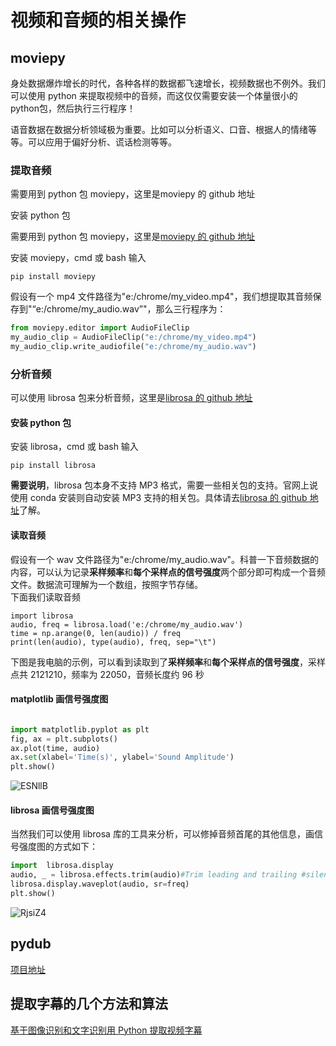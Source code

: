 # 视频和音频的相关操作

## moviepy 

身处数据爆炸增长的时代，各种各样的数据都飞速增长，视频数据也不例外。我们可以使用 python 来提取视频中的音频，而这仅仅需要安装一个体量很小的python包，然后执行三行程序！

语音数据在数据分析领域极为重要。比如可以分析语义、口音、根据人的情绪等等。可以应用于偏好分析、谎话检测等等。

### 提取音频 

需要用到 python 包 moviepy，这里是moviepy 的 github 地址

安装 python 包

需要用到 python 包 moviepy，这里是[moviepy 的 github 地址](https://github.com/Zulko/moviepy)

安装 moviepy，cmd 或 bash 输入

`pip install moviepy`


假设有一个 mp4 文件路径为"e:/chrome/my_video.mp4"，我们想提取其音频保存到"“e:/chrome/my_audio.wav”"，那么三行程序为：

```python
from moviepy.editor import AudioFileClip
my_audio_clip = AudioFileClip("e:/chrome/my_video.mp4")
my_audio_clip.write_audiofile("e:/chrome/my_audio.wav")

```

### 分析音频

可以使用 librosa 包来分析音频，这里是[librosa 的 github 地址](https://github.com/librosa/librosa)

#### 安装 python 包

安装 librosa，cmd 或 bash 输入

```prism
pip install librosa
```

**需要说明**，librosa 包本身不支持 MP3 格式，需要一些相关包的支持。官网上说使用 conda 安装则自动安装 MP3 支持的相关包。具体请去[librosa 的 github 地址](https://github.com/librosa/librosa)了解。

#### 读取音频

假设有一个 wav 文件路径为"e:/chrome/my_audio.wav"。科普一下音频数据的内容，可以认为记录**采样频率**和**每个采样点的信号强度**两个部分即可构成一个音频文件。数据流可理解为一个数组，按照字节存储。  
下面我们读取音频

```prism
import librosa
audio, freq = librosa.load('e:/chrome/my_audio.wav')
time = np.arange(0, len(audio)) / freq
print(len(audio), type(audio), freq, sep="\t")
```


下图是我电脑的示例，可以看到读取到了**采样频率**和**每个采样点的信号强度**，采样点共 2121210，频率为 22050，音频长度约 96 秒

#### matplotlib 画信号强度图

```python

import matplotlib.pyplot as plt
fig, ax = plt.subplots()
ax.plot(time, audio)
ax.set(xlabel='Time(s)', ylabel='Sound Amplitude')
plt.show()
```

![ESNllB](https://upiclw.oss-cn-beijing.aliyuncs.com/uPic/ESNllB.jpg)

#### librosa 画信号强度图

当然我们可以使用 librosa 库的工具来分析，可以修掉音频首尾的其他信息，画信号强度图的方式如下：

```python
import  librosa.display
audio, _ = librosa.effects.trim(audio)#Trim leading and trailing #silence from an audio signal.
librosa.display.waveplot(audio, sr=freq)
plt.show()
```

![RjsiZ4](https://upiclw.oss-cn-beijing.aliyuncs.com/uPic/RjsiZ4.jpg)

## pydub

[项目地址](https://github.com/jiaaro/pydub)

## 提取字幕的几个方法和算法

[基于图像识别和文字识别用 Python 提取视频字幕](https://xinancsd.github.io/Python/subtitle.html)





